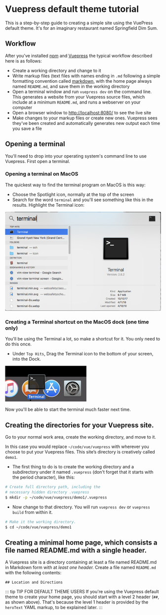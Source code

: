 # Vuepress default theme tutorial

This is a step-by-step guide to creating a simple site
using the VuePress default theme. It's for an imaginary
restaurant named Springfield Dim Sum.

## Workflow

After you've installed [npm](https://www.npmjs.com/) and [Vuepress](https://vuepress.vuejs.org/guide/getting-started.html)
the typical workflow described here is as follows:

* Create a working directory and change to it
* Write markup files (text files with names ending in `.md` following a simple formatting convention
called [markdown](https://en.wikipedia.org/wiki/Markdown), with the home page always named `README.md`,
and save them in the working directory
* Open a terminal window and run `vuepress dev` on the command line. This generates a website from
your Vuepress source files, which include at a minimum `README.md`, and runs a webserver on your computer
* Open a browser window to [http://localhost:8080/](http://localhost:8080/) to see the live site
* Make changes to your markup files or create new ones. Vuepress sees they've been created and 
automatically generates new output each time you save a file

## Opening a terminal

You'll need to drop into your operating system's command line to use Vuepress. First open
a terminal.

### Opening a terminal on MacOS

The quickest way to find the terminal program on MacOS is this way:

* Choose the Spotlight icon, normally at the top of the screen
* Search for the word `terminal` and you'll see something like this in the results. Highlight the Terminal icon:

![Screen shot of finding Terminal using Spotlight](/assets/img/macos-spotlight-terminal.png)

### Creating a Terminal shortcut on the MacOS dock (one time only)

You'll be using the Terminal a lot, so make a shortcut for it. You only need to
do this once.

* Under `Top Hits`, Drag the Terminal icon to the bottom of your screen, into the Dock.

![Screen shot of Terminal being dragged from Spotlight to Dock](/assets/img/macos-dock-dragging-terminal.png)

Now you'll be able to start the terminal much faster next time.

## Creating the directories for your Vuepress site.

Go to your normal work area, create the working directory, and move to it. 

In this case you would replace `~/code/vue/vuepress` with wherever you choose to put your Vuepress files. This site’s directory is creatively called `demo1`. 

* The first thing to do is to create the working directory and a subdirectory under it named `.vuepress` (don't forget that it starts with the period character), like this:

```bash
# Create full directory path, including the
# necessary hidden directory .vuepress
$ mkdir -p ~/code/vue/vuepress/demo1/.vuepress
```

* Now change to that directory. You will run `vuepress dev` or `vuepress build` from within it.

```bash
# Make it the working directory.
$ cd ~/code/vue/vuepress/demo1
```

## Creating a minimal home page, which consists a file named README.md with a single header.


A Vuepress site is a directory containing at least a file named README.md in Markdown form with at *least
one header.* Create a file named `README.md` with the following contents:

```
## Location and Directions

```

::: tip TIP FOR DEFAULT THEME USERS
If you're using the Vuepress default theme to create your home page, you should start
with a level 2 header (`##`, as shown above). That's because the level 1 header
is provided by the `heroText` YAML markup, to be explained later.
:::

